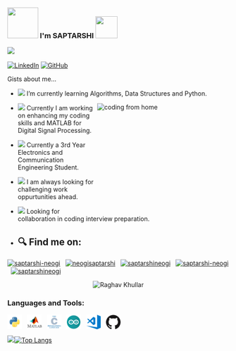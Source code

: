 ### <img src="https://i.pinimg.com/originals/00/4b/17/004b173f6e3d6843df10114e087f30a8.gif" width="70" height="70" /> I'm SAPTARSHI <img src="https://media.tenor.com/images/3b388fe03da271d2674faf85eb7c3fcd/tenor.gif" width=50 height=50 /> 



![](https://visitor-badge.glitch.me/badge?page_id=Saptarshi-prog.Saptarshi-prog)

<p align="left">
 <a href="https://www.linkedin.com/in/saptarshi-neogi-04461416b/"><img src="https://img.shields.io/badge/LinkedIn--_.svg?style=social&logo=linkedin" alt="LinkedIn"></a>
	<a href="https://github.com/Saptarshi-prog"><img src="https://img.shields.io/github/followers/Saptarshi-prog.svg?label=GitHub&style=social" alt="GitHub"></a>
</p>



Gists about me...

 -  <img height="40" src="https://raw.githubusercontent.com/innng/innng/master/assets/soulgem-madoka.gif"/>  I’m currently learning Algorithms, Data Structures and Python.
 <img align="right" alt="coding from home" src= "https://camo.githubusercontent.com/410dd0b1b800cd1e13965237beee2a32474be978/68747470733a2f2f6d656469612e67697068792e636f6d2f6d656469612f4d3967624264396e6244724f5475314d71782f67697068792e676966" height = 250 width = 300/>
 
 -  <img height="40" src="https://raw.githubusercontent.com/innng/innng/master/assets/soulgem-homura.gif"/> Currently I am working on enhancing my coding skills and MATLAB for Digital Signal Processing.
 
 -  <img height="40" src="https://raw.githubusercontent.com/innng/innng/master/assets/soulgem-mami.gif"/>  Currently a 3rd Year Electronics and Communication Engineering Student.
 
 -  <img height="30" src="https://raw.githubusercontent.com/innng/innng/master/assets/soulgem-kyoko.gif"/> I am always looking for challenging work oppurtunities ahead.
 
 -  <img height="30" src="https://raw.githubusercontent.com/innng/innng/master/assets/soulgem-sayaka.gif"/> Looking for collaboration in coding interview preparation.
 
 - ## :mag: Find me on:&nbsp; 
 <a href="https://www.linkedin.com/in/saptarshi-neogi/" target="blank"><img align="center" src="https://cdn.jsdelivr.net/npm/simple-icons@3.0.1/icons/linkedin.svg" alt="saptarshi-neogi" height="25" width="25" /></a> &nbsp;
<a href="https://www.instagram.com/neogisaptarshi/?hl=en" target="blank"><img align="center" src="https://cdn.jsdelivr.net/npm/simple-icons@3.0.1/icons/instagram.svg" alt="neogisaptarshi" height="25" width="25" /></a> &nbsp;
<a href="https://www.youtube.com/channel/UCfkz41c-uzNavOp8zlkuTIA/featured?view_as=subscriber" target="blank"><img align="center" src="https://cdn.jsdelivr.net/npm/simple-icons@3.0.1/icons/youtube.svg" alt="saptarshineogi" height="25" width="25" /></a> &nbsp;
<a href="https://in.mathworks.com/matlabcentral/profile/authors/16939921?s_tid=gn_comm" target="blank"><img align="center" src="https://cdn.jsdelivr.net/npm/simple-icons@3.0.1/icons/mathworks.svg" alt="saptarshi-neogi" height="25" width="25" /></a> &nbsp;
<a href="https://www.kaggle.com/saptarshineogi" target="blank"><img align="center" src="https://cdn.jsdelivr.net/npm/simple-icons@3.0.1/icons/kaggle.svg" alt="saptarshineogi" height="25" width="25" /></a> &nbsp;

<div align="center">
<img src="https://github.com/raghavk16/raghavk16/blob/master/connected.gif" alt="Raghav Khullar" width="350" height="200" />
</div>

### Languages and Tools:


<img align="center" alt="Python" width="33px" src="https://raw.githubusercontent.com/github/explore/80688e429a7d4ef2fca1e82350fe8e3517d3494d/topics/python/python.png" /></a> &nbsp;
<img align="center" alt="MATLAB" width="33px" src="https://raw.githubusercontent.com/github/explore/80688e429a7d4ef2fca1e82350fe8e3517d3494d/topics/matlab/matlab.png" /></a> &nbsp;
<img align="center" alt="C" width="33px" src="https://raw.githubusercontent.com/github/explore/80688e429a7d4ef2fca1e82350fe8e3517d3494d/topics/c/c.png" /></a> &nbsp;
<img align="center" alt="Arduino" width="33px" src="https://raw.githubusercontent.com/github/explore/80688e429a7d4ef2fca1e82350fe8e3517d3494d/topics/arduino/arduino.png" /></a> &nbsp;
<img align="center" alt="Visual Studio Code" width="33px" src="https://raw.githubusercontent.com/github/explore/80688e429a7d4ef2fca1e82350fe8e3517d3494d/topics/visual-studio-code/visual-studio-code.png" /></a> &nbsp;
<img align="center" alt="GitHub" width="33px" src="https://raw.githubusercontent.com/github/explore/78df643247d429f6cc873026c0622819ad797942/topics/github/github.png" /></a> &nbsp;


 
 <img src = "https://github-readme-stats.vercel.app/api?username=Saptarshi-prog&&show_icons=true&theme=radical">[![Top Langs](https://github-readme-stats.vercel.app/api/top-langs/?username=Saptarshi-prog&layout=compact&theme=merko)](https://github.com/anuraghazra/github-readme-stats)
 
 


